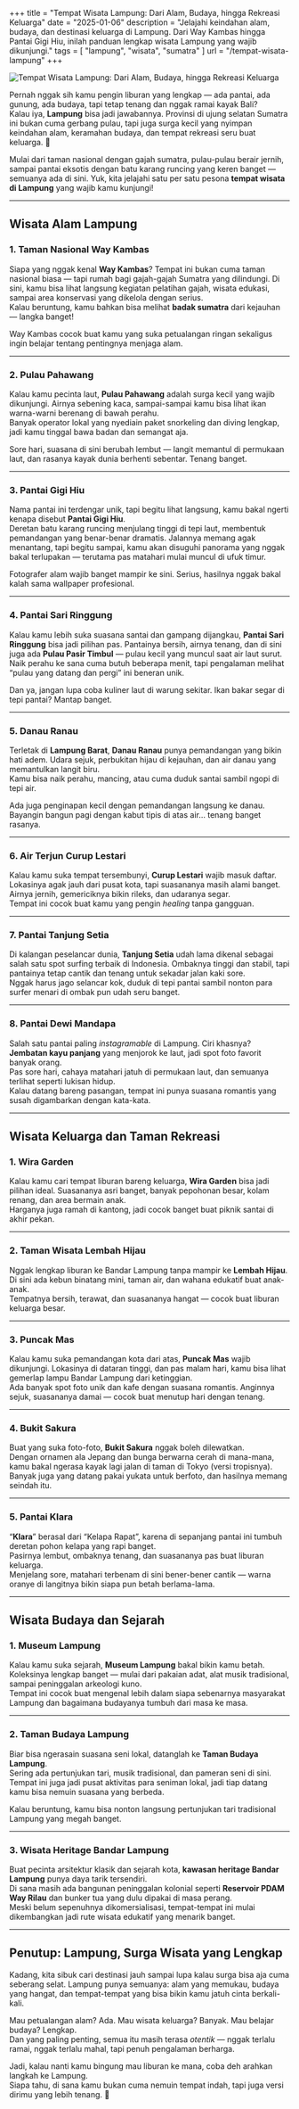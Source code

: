 +++
title = "Tempat Wisata Lampung: Dari Alam, Budaya, hingga Rekreasi Keluarga"
date = "2025-01-06"
description = "Jelajahi keindahan alam, budaya, dan destinasi keluarga di Lampung. Dari Way Kambas hingga Pantai Gigi Hiu, inilah panduan lengkap wisata Lampung yang wajib dikunjungi."
tags = [
"lampung", 
"wisata", 
"sumatra"
]
url = "/tempat-wisata-lampung"
+++

![Tempat Wisata Lampung: Dari Alam, Budaya, hingga Rekreasi Keluarga](/images/tempat-wisata-lampung.webp)

Pernah nggak sih kamu pengin liburan yang lengkap — ada pantai, ada gunung, ada budaya, tapi tetap tenang dan nggak ramai kayak Bali?  
Kalau iya, **Lampung** bisa jadi jawabannya. Provinsi di ujung selatan Sumatra ini bukan cuma gerbang pulau, tapi juga surga kecil yang nyimpan keindahan alam, keramahan budaya, dan tempat rekreasi seru buat keluarga. 🌴  

Mulai dari taman nasional dengan gajah sumatra, pulau-pulau berair jernih, sampai pantai eksotis dengan batu karang runcing yang keren banget — semuanya ada di sini. Yuk, kita jelajahi satu per satu pesona **tempat wisata di Lampung** yang wajib kamu kunjungi!

---

## Wisata Alam Lampung

### 1. Taman Nasional Way Kambas  
Siapa yang nggak kenal **Way Kambas**? Tempat ini bukan cuma taman nasional biasa — tapi rumah bagi gajah-gajah Sumatra yang dilindungi. Di sini, kamu bisa lihat langsung kegiatan pelatihan gajah, wisata edukasi, sampai area konservasi yang dikelola dengan serius.  
Kalau beruntung, kamu bahkan bisa melihat **badak sumatra** dari kejauhan — langka banget!  

Way Kambas cocok buat kamu yang suka petualangan ringan sekaligus ingin belajar tentang pentingnya menjaga alam.

---

### 2. Pulau Pahawang  
Kalau kamu pecinta laut, **Pulau Pahawang** adalah surga kecil yang wajib dikunjungi. Airnya sebening kaca, sampai-sampai kamu bisa lihat ikan warna-warni berenang di bawah perahu.  
Banyak operator lokal yang nyediain paket snorkeling dan diving lengkap, jadi kamu tinggal bawa badan dan semangat aja.  

Sore hari, suasana di sini berubah lembut — langit memantul di permukaan laut, dan rasanya kayak dunia berhenti sebentar. Tenang banget.

---

### 3. Pantai Gigi Hiu  
Nama pantai ini terdengar unik, tapi begitu lihat langsung, kamu bakal ngerti kenapa disebut **Pantai Gigi Hiu**.  
Deretan batu karang runcing menjulang tinggi di tepi laut, membentuk pemandangan yang benar-benar dramatis. Jalannya memang agak menantang, tapi begitu sampai, kamu akan disuguhi panorama yang nggak bakal terlupakan — terutama pas matahari mulai muncul di ufuk timur.  

Fotografer alam wajib banget mampir ke sini. Serius, hasilnya nggak bakal kalah sama wallpaper profesional.

---

### 4. Pantai Sari Ringgung  
Kalau kamu lebih suka suasana santai dan gampang dijangkau, **Pantai Sari Ringgung** bisa jadi pilihan pas. Pantainya bersih, airnya tenang, dan di sini juga ada **Pulau Pasir Timbul** — pulau kecil yang muncul saat air laut surut.  
Naik perahu ke sana cuma butuh beberapa menit, tapi pengalaman melihat “pulau yang datang dan pergi” ini beneran unik.

Dan ya, jangan lupa coba kuliner laut di warung sekitar. Ikan bakar segar di tepi pantai? Mantap banget.

---

### 5. Danau Ranau  
Terletak di **Lampung Barat**, **Danau Ranau** punya pemandangan yang bikin hati adem. Udara sejuk, perbukitan hijau di kejauhan, dan air danau yang memantulkan langit biru.  
Kamu bisa naik perahu, mancing, atau cuma duduk santai sambil ngopi di tepi air.  

Ada juga penginapan kecil dengan pemandangan langsung ke danau. Bayangin bangun pagi dengan kabut tipis di atas air… tenang banget rasanya.

---

### 6. Air Terjun Curup Lestari  
Kalau kamu suka tempat tersembunyi, **Curup Lestari** wajib masuk daftar. Lokasinya agak jauh dari pusat kota, tapi suasananya masih alami banget. Airnya jernih, gemericiknya bikin rileks, dan udaranya segar.  
Tempat ini cocok buat kamu yang pengin *healing* tanpa gangguan.

---

### 7. Pantai Tanjung Setia  
Di kalangan peselancar dunia, **Tanjung Setia** udah lama dikenal sebagai salah satu spot surfing terbaik di Indonesia. Ombaknya tinggi dan stabil, tapi pantainya tetap cantik dan tenang untuk sekadar jalan kaki sore.  
Nggak harus jago selancar kok, duduk di tepi pantai sambil nonton para surfer menari di ombak pun udah seru banget.

---

### 8. Pantai Dewi Mandapa  
Salah satu pantai paling *instagramable* di Lampung. Ciri khasnya? **Jembatan kayu panjang** yang menjorok ke laut, jadi spot foto favorit banyak orang.  
Pas sore hari, cahaya matahari jatuh di permukaan laut, dan semuanya terlihat seperti lukisan hidup.  
Kalau datang bareng pasangan, tempat ini punya suasana romantis yang susah digambarkan dengan kata-kata.

---

## Wisata Keluarga dan Taman Rekreasi

### 1. Wira Garden  
Kalau kamu cari tempat liburan bareng keluarga, **Wira Garden** bisa jadi pilihan ideal. Suasananya asri banget, banyak pepohonan besar, kolam renang, dan area bermain anak.  
Harganya juga ramah di kantong, jadi cocok banget buat piknik santai di akhir pekan.

---

### 2. Taman Wisata Lembah Hijau  
Nggak lengkap liburan ke Bandar Lampung tanpa mampir ke **Lembah Hijau**. Di sini ada kebun binatang mini, taman air, dan wahana edukatif buat anak-anak.  
Tempatnya bersih, terawat, dan suasananya hangat — cocok buat liburan keluarga besar.

---

### 3. Puncak Mas  
Kalau kamu suka pemandangan kota dari atas, **Puncak Mas** wajib dikunjungi. Lokasinya di dataran tinggi, dan pas malam hari, kamu bisa lihat gemerlap lampu Bandar Lampung dari ketinggian.  
Ada banyak spot foto unik dan kafe dengan suasana romantis. Anginnya sejuk, suasananya damai — cocok buat menutup hari dengan tenang.

---

### 4. Bukit Sakura  
Buat yang suka foto-foto, **Bukit Sakura** nggak boleh dilewatkan.  
Dengan ornamen ala Jepang dan bunga berwarna cerah di mana-mana, kamu bakal ngerasa kayak lagi jalan di taman di Tokyo (versi tropisnya).  
Banyak juga yang datang pakai yukata untuk berfoto, dan hasilnya memang seindah itu.

---

### 5. Pantai Klara  
“**Klara**” berasal dari “Kelapa Rapat”, karena di sepanjang pantai ini tumbuh deretan pohon kelapa yang rapi banget.  
Pasirnya lembut, ombaknya tenang, dan suasananya pas buat liburan keluarga.  
Menjelang sore, matahari terbenam di sini bener-bener cantik — warna oranye di langitnya bikin siapa pun betah berlama-lama.

---

## Wisata Budaya dan Sejarah

### 1. Museum Lampung  
Kalau kamu suka sejarah, **Museum Lampung** bakal bikin kamu betah. Koleksinya lengkap banget — mulai dari pakaian adat, alat musik tradisional, sampai peninggalan arkeologi kuno.  
Tempat ini cocok buat mengenal lebih dalam siapa sebenarnya masyarakat Lampung dan bagaimana budayanya tumbuh dari masa ke masa.

---

### 2. Taman Budaya Lampung  
Biar bisa ngerasain suasana seni lokal, datanglah ke **Taman Budaya Lampung**.  
Sering ada pertunjukan tari, musik tradisional, dan pameran seni di sini. Tempat ini juga jadi pusat aktivitas para seniman lokal, jadi tiap datang kamu bisa nemuin suasana yang berbeda.  

Kalau beruntung, kamu bisa nonton langsung pertunjukan tari tradisional Lampung yang megah banget.

---

### 3. Wisata Heritage Bandar Lampung  
Buat pecinta arsitektur klasik dan sejarah kota, **kawasan heritage Bandar Lampung** punya daya tarik tersendiri.  
Di sana masih ada bangunan peninggalan kolonial seperti **Reservoir PDAM Way Rilau** dan bunker tua yang dulu dipakai di masa perang.  
Meski belum sepenuhnya dikomersialisasi, tempat-tempat ini mulai dikembangkan jadi rute wisata edukatif yang menarik banget.

---

## Penutup: Lampung, Surga Wisata yang Lengkap  

Kadang, kita sibuk cari destinasi jauh sampai lupa kalau surga bisa aja cuma seberang selat. Lampung punya semuanya: alam yang memukau, budaya yang hangat, dan tempat-tempat yang bisa bikin kamu jatuh cinta berkali-kali.  

Mau petualangan alam? Ada. Mau wisata keluarga? Banyak. Mau belajar budaya? Lengkap.  
Dan yang paling penting, semua itu masih terasa *otentik* — nggak terlalu ramai, nggak terlalu mahal, tapi penuh pengalaman berharga.  

Jadi, kalau nanti kamu bingung mau liburan ke mana, coba deh arahkan langkah ke Lampung.  
Siapa tahu, di sana kamu bukan cuma nemuin tempat indah, tapi juga versi dirimu yang lebih tenang. 🌅  
